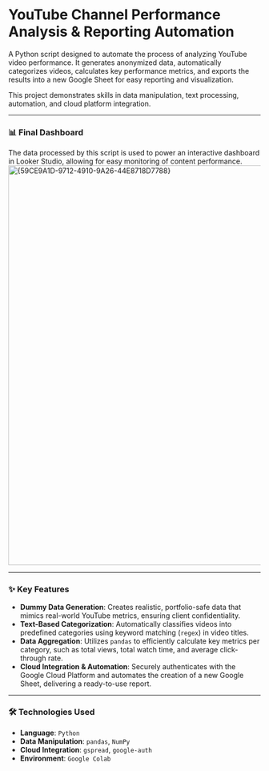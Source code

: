 # YouTube Channel Performance Analysis & Reporting Automation

A Python script designed to automate the process of analyzing YouTube video performance. It generates anonymized data, automatically categorizes videos, calculates key performance metrics, and exports the results into a new Google Sheet for easy reporting and visualization.

This project demonstrates skills in data manipulation, text processing, automation, and cloud platform integration.

---

### 📊 Final Dashboard

The data processed by this script is used to power an interactive dashboard in Looker Studio, allowing for easy monitoring of content performance.
<img width="1066" height="798" alt="{59CE9A1D-9712-4910-9A26-44E8718D7788}" src="https://github.com/user-attachments/assets/5ba16b47-f6fa-49cb-a527-466c76cc4ce0" />


---

### ✨ Key Features

-   **Dummy Data Generation**: Creates realistic, portfolio-safe data that mimics real-world YouTube metrics, ensuring client confidentiality.
-   **Text-Based Categorization**: Automatically classifies videos into predefined categories using keyword matching (`regex`) in video titles.
-   **Data Aggregation**: Utilizes `pandas` to efficiently calculate key metrics per category, such as total views, total watch time, and average click-through rate.
-   **Cloud Integration & Automation**: Securely authenticates with the Google Cloud Platform and automates the creation of a new Google Sheet, delivering a ready-to-use report.

---

### 🛠️ Technologies Used

-   **Language**: `Python`
-   **Data Manipulation**: `pandas`, `NumPy`
-   **Cloud Integration**: `gspread`, `google-auth`
-   **Environment**: `Google Colab`
